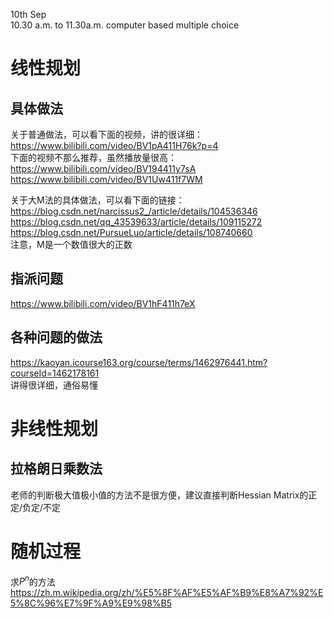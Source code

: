 
10th Sep  
10.30 a.m. to 11.30a.m. computer based multiple choice

# 线性规划
## 具体做法
关于普通做法，可以看下面的视频，讲的很详细：  
https://www.bilibili.com/video/BV1pA411H76k?p=4  
下面的视频不那么推荐，虽然播放量很高：  
https://www.bilibili.com/video/BV194411y7sA  
https://www.bilibili.com/video/BV1Uw411f7WM  

关于大M法的具体做法，可以看下面的链接：
https://blog.csdn.net/narcissus2_/article/details/104536346  
https://blog.csdn.net/qq_43539633/article/details/109115272  
https://blog.csdn.net/PursueLuo/article/details/108740660  
注意，M是一个数值很大的正数

## 指派问题
https://www.bilibili.com/video/BV1hF411h7eX  

## 各种问题的做法
https://kaoyan.icourse163.org/course/terms/1462976441.htm?courseId=1462178161  
讲得很详细，通俗易懂  

# 非线性规划
## 拉格朗日乘数法
老师的判断极大值极小值的方法不是很方便，建议直接判断Hessian Matrix的正定/负定/不定

# 随机过程
求$P^{n}$的方法  
https://zh.m.wikipedia.org/zh/%E5%8F%AF%E5%AF%B9%E8%A7%92%E5%8C%96%E7%9F%A9%E9%98%B5  



